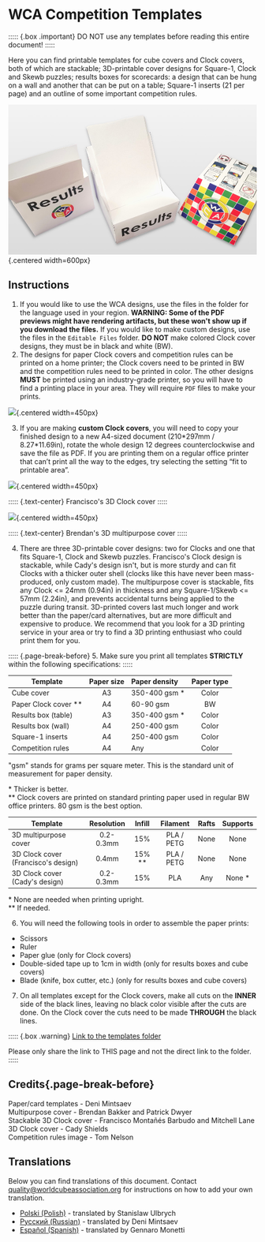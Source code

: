 # WCA Competition Templates

::::: {.box .important}
DO NOT use any templates before reading this entire document!
:::::

Here you can find printable templates for cube covers and Clock covers, both of which are stackable; 3D-printable cover designs for Square-1, Clock and Skewb puzzles; results boxes for scorecards: a design that can be hung on a wall and another that can be put on a table; Square-1 inserts (21 per page) and an outline of some important competition rules.

![](images/results_boxes_and_cube_cover.jpg){.centered width=600px}

## Instructions

1. If you would like to use the WCA designs, use the files in the folder for the language used in your region. **WARNING: Some of the PDF previews might have rendering artifacts, but these won't show up if you download the files.** If you would like to make custom designs, use the files in the `Editable Files` folder. **DO NOT** make colored Clock cover designs, they must be in black and white (BW).
2. The designs for paper Clock covers and competition rules can be printed on a home printer; the Clock covers need to be printed in BW and the competition rules need to be printed in color. The other designs **MUST** be printed using an industry-grade printer, so you will have to find a printing place in your area. They will require `PDF` files to make your prints.

![](images/paper_clock_covers.jpg){.centered width=450px}

3. If you are making **custom Clock covers**, you will need to copy your finished design to a new A4-sized document (210\*297mm / 8.27\*11.69in), rotate the whole design 12 degrees counterclockwise and save the file as PDF. If you are printing them on a regular office printer that can’t print all the way to the edges, try selecting the setting “fit to printable area”.

![](images/clock_in_3d_cover.jpg){.centered width=450px}

::::: {.text-center}
Francisco's 3D Clock cover
:::::

![](images/sq1_in_3d_cover.jpg){.centered width=450px}

::::: {.text-center}
Brendan's 3D multipurpose cover
:::::

4. There are three 3D-printable cover designs: two for Clocks and one that fits Square-1, Clock and Skewb puzzles. Francisco's Clock design is stackable, while Cady's design isn't, but is more sturdy and can fit Clocks with a thicker outer shell (clocks like this have never been mass-produced, only custom made). The multipurpose cover is stackable, fits any Clock <= 24mm (0.94in) in thickness and any Square-1/Skewb <= 57mm (2.24in), and prevents accidental turns being applied to the puzzle during transit. 3D-printed covers last much longer and work better than the paper/card alternatives, but are more difficult and expensive to produce. We recommend that you look for a 3D printing service in your area or try to find a 3D printing enthusiast who could print them for you.

::::: {.page-break-before}
5. Make sure you print all templates **STRICTLY** within the following specifications:
:::::

| Template               | Paper size | Paper density  | Paper type |
| ---------------------- | :--------: | :------------- | :--------: |
| Cube cover             |     A3     | 350-400 gsm \* |   Color    |
| Paper Clock cover \*\* |     A4     | 60-90 gsm      |     BW     |
| Results box (table)    |     A3     | 350-400 gsm \* |   Color    |
| Results box (wall)     |     A4     | 250-400 gsm    |   Color    |
| Square-1 inserts       |     A4     | 250-400 gsm    |   Color    |
| Competition rules      |     A4     | Any            |   Color    |

"gsm" stands for grams per square meter. This is the standard unit of measurement for paper density.

\* Thicker is better.<br/>
\*\* Clock covers are printed on standard printing paper used in regular BW office printers. 80 gsm is the best option.

| Template                            | Resolution |  Infill  |  Filament  | Rafts | Supports |
| ----------------------------------- | :--------: | :------: | :--------: | :---: | :------: |
| 3D multipurpose cover               | 0.2-0.3mm  |   15%    | PLA / PETG | None  |   None   |
| 3D Clock cover (Francisco's design) |   0.4mm    | 15% \*\* | PLA / PETG | None  |   None   |
| 3D Clock cover (Cady's design)      | 0.2-0.3mm  |   15%    |    PLA     |  Any  | None \*  |

\* None are needed when printing upright.<br/>
\*\* If needed.

6. You will need the following tools in order to assemble the paper prints:

- Scissors
- Ruler
- Paper glue (only for Clock covers)
- Double-sided tape up to 1cm in width (only for results boxes and cube covers)
- Blade (knife, box cutter, etc.) (only for results boxes and cube covers)

7. On all templates except for the Clock covers, make all cuts on the **INNER** side of the black lines, leaving no black color visible after the cuts are done. On the Clock cover the cuts need to be made **THROUGH** the black lines.

::::: {.box .warning}
[Link to the templates folder](https://drive.google.com/drive/folders/1EVqEWSqruZ8_vEJpUmqhFUqaikzgUkkP?usp=sharing)

Please only share the link to THIS page and not the direct link to the folder.
:::::

## Credits{.page-break-before}

Paper/card templates - Deni Mintsaev<br/>
Multipurpose cover - Brendan Bakker and Patrick Dwyer<br/>
Stackable 3D Clock cover - Francisco Montañés Barbudo and Mitchell Lane<br/>
3D Clock cover - Cady Shields<br/>
Competition rules image - Tom Nelson

## Translations

Below you can find translations of this document. Contact quality@worldcubeassociation.org for instructions on how to add your own translation.

- [Polski (Polish)](https://www.worldcubeassociation.org/edudoc/competition-templates/competition-templates-pl.pdf) - translated by Stanislaw Ulbrych
- [Русский (Russian)](https://www.worldcubeassociation.org/edudoc/competition-templates/competition-templates-ru.pdf) - translated by Deni Mintsaev
- [Español (Spanish)](https://www.worldcubeassociation.org/edudoc/competition-templates/competition-templates-es.pdf) - translated by Gennaro Monetti
